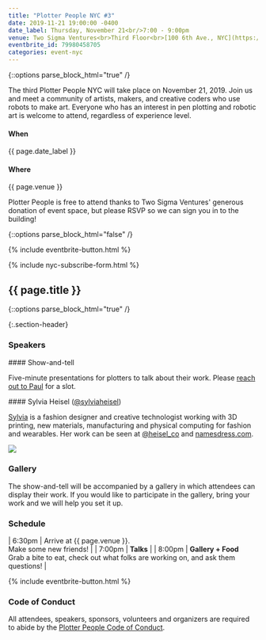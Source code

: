 ```yaml
---
title: "Plotter People NYC #3"
date: 2019-11-21 19:00:00 -0400
date_label: Thursday, November 21<br/>7:00 - 9:00pm
venue: Two Sigma Ventures<br>Third Floor<br>[100 6th Ave., NYC](https://goo.gl/maps/CDfbvvHRyeP4AFWV7)
eventbrite_id: 79980458705
categories: event-nyc
---
```

{::options parse_block_html="true" /}

The third Plotter People NYC will take place on November 21, 2019. Join us and meet a community of artists, makers, and creative coders who use robots to make art. Everyone who has an interest in pen plotting and robotic art is welcome to attend, regardless of experience level.

<div class="when-and-where">
<div class="when">
<h4>When</h4>
{{ page.date_label }}
</div>
<div class="where">
<h4>Where</h4>
{{ page.venue }}
</div>
</div>

Plotter People is free to attend thanks to Two Sigma Ventures' generous donation of event
space, but please RSVP so we can sign you in to the building!

{::options parse_block_html="false" /}

{% include eventbrite-button.html %}

{% include nyc-subscribe-form.html %}

<div class="squiggly">
	<h2>{{ page.title }}</h2>
</div>

{::options parse_block_html="true" /}

{:.section-header}
### Speakers

<div class="speaker">
<div class="speaker-description">
#### Show-and-tell

Five-minute presentations for plotters to talk about their work. Please <a href="mailto:plot@paulbutler.org">reach out to Paul</a> for a slot.
</div>
</div>

<div class="speaker">
<div class="speaker-description">
#### Sylvia Heisel (<a href="https://twitter.com/sylviaheisel">@sylviaheisel</a>)

<a href="https://heisel.co/">Sylvia</a> is a fashion designer and creative technologist working with 3D printing, new materials, manufacturing and physical computing for fashion and wearables. Her work can be seen at [@heisel_co](https://www.instagram.com/heisel_co/) and [namesdress.com](https://www.namesdress.com/).

</div>
<img src="{{ site.baseurl }}/assets/img/sylvia.jpg" class="speaker-image" />
</div>

### Gallery

The show-and-tell will be accompanied by a gallery in which attendees can display their work. If you would like to participate in the gallery, bring your work and we will help you set it up.

### Schedule

| 6:30pm | Arrive at {{ page.venue }}.<br/>Make some new friends! |
| 7:00pm | **Talks** |
| 8:00pm | **Gallery + Food**<br/>Grab a bite to eat, check out what folks are working on, and ask them questions! |

{% include eventbrite-button.html %}

### Code of Conduct

All attendees, speakers, sponsors, volunteers and organizers are required to
abide by the [Plotter People Code of Conduct][coc].

[coc]: /conduct.html

<script src="https://www.eventbrite.com/static/widgets/eb_widgets.js"></script>
<script type="text/javascript">
(window.rsvpIds || []).forEach(function (id) {
	window.EBWidgets.createWidget({
		widgetType: 'checkout',
		eventId: '{{ page.eventbrite_id }}',
		modal: true,
		modalTriggerElementId: id,
		onOrderComplete: function() {},
	})
})
</script>
